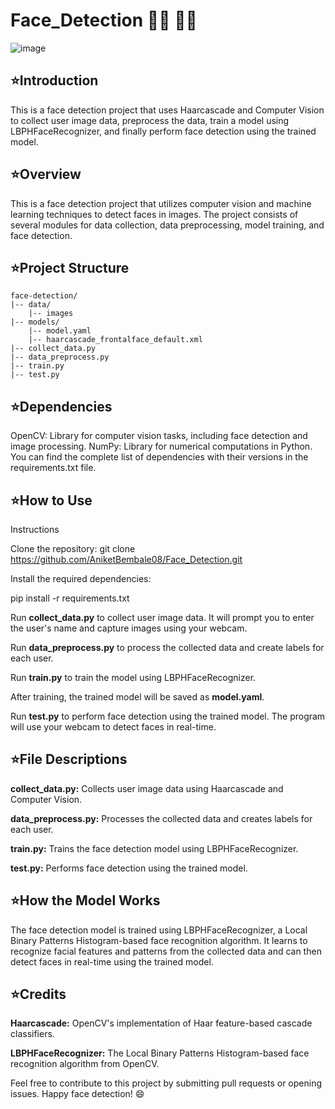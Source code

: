 # Face_Detection  🧑‍🦱 🧑‍🦰


![image](https://github.com/AniketBembale08/Face_Detection/assets/121147984/3e213a0e-26ec-4091-a3a5-e87bee2e7803)



## ⭐️Introduction
This is a face detection project that uses Haarcascade and Computer Vision to collect user image data, preprocess the data, train a model using LBPHFaceRecognizer, and finally perform face detection using the trained model.

## ⭐️Overview
This is a face detection project that utilizes computer vision and machine learning techniques to detect faces in images. The project consists of several modules for data collection, data preprocessing, model training, and face detection.

## ⭐️Project Structure

    face-detection/
    |-- data/
        |-- images
    |-- models/
        |-- model.yaml
        |-- haarcascade_frontalface_default.xml
    |-- collect_data.py
    |-- data_preprocess.py
    |-- train.py
    |-- test.py

  

## ⭐️Dependencies

OpenCV: Library for computer vision tasks, including face detection and image processing.
NumPy: Library for numerical computations in Python.
You can find the complete list of dependencies with their versions in the requirements.txt file.

## ⭐️How to Use
Instructions

Clone the repository: git clone   https://github.com/AniketBembale08/Face_Detection.git

Install the required dependencies: 

pip install -r requirements.txt

Run **collect_data.py** to collect user image data. It will prompt you to enter the user's name and capture images using your webcam.

Run **data_preprocess.py** to process the collected data and create labels for each user.

Run **train.py** to train the model using LBPHFaceRecognizer.

After training, the trained model will be saved as **model.yaml**.

Run **test.py** to perform face detection using the trained model. The program will use your webcam to detect faces in real-time.

## ⭐️File Descriptions
**collect_data.py:** Collects user image data using Haarcascade and Computer Vision.

**data_preprocess.py:** Processes the collected data and creates labels for each user.

**train.py:** Trains the face detection model using LBPHFaceRecognizer.

**test.py:** Performs face detection using the trained model.

## ⭐️How the Model Works
The face detection model is trained using LBPHFaceRecognizer, a Local Binary Patterns Histogram-based face recognition algorithm. It learns to recognize facial features and patterns from the collected data and can then detect faces in real-time using the trained model.

## ⭐️Credits
**Haarcascade:** OpenCV's implementation of Haar feature-based cascade classifiers.

**LBPHFaceRecognizer:** The Local Binary Patterns Histogram-based face recognition algorithm from OpenCV.


Feel free to contribute to this project by submitting pull requests or opening issues. Happy face detection! 😄
















